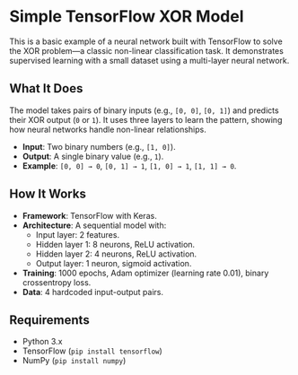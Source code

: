 # Simple TensorFlow XOR Model

This is a basic example of a neural network built with TensorFlow to solve the XOR problem—a classic non-linear classification task. It demonstrates supervised learning with a small dataset using a multi-layer neural network.

## What It Does
The model takes pairs of binary inputs (e.g., `[0, 0]`, `[0, 1]`) and predicts their XOR output (`0` or `1`). It uses three layers to learn the pattern, showing how neural networks handle non-linear relationships.

- **Input**: Two binary numbers (e.g., `[1, 0]`).
- **Output**: A single binary value (e.g., `1`).
- **Example**: `[0, 0] → 0`, `[0, 1] → 1`, `[1, 0] → 1`, `[1, 1] → 0`.

## How It Works
- **Framework**: TensorFlow with Keras.
- **Architecture**: A sequential model with:
  - Input layer: 2 features.
  - Hidden layer 1: 8 neurons, ReLU activation.
  - Hidden layer 2: 4 neurons, ReLU activation.
  - Output layer: 1 neuron, sigmoid activation.
- **Training**: 1000 epochs, Adam optimizer (learning rate 0.01), binary crossentropy loss.
- **Data**: 4 hardcoded input-output pairs.

## Requirements
- Python 3.x
- TensorFlow (`pip install tensorflow`)
- NumPy (`pip install numpy`)
